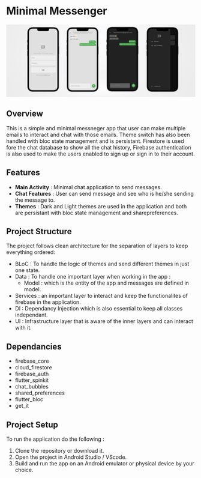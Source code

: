 # Minimal Messenger 
![mockup](assets/mockup.png)

## Overview 
This is a simple and minimal messneger app that user can make multiple emails to interact and chat with those emails. Theme switch has also been handled with bloc state management and is persistant. Firestore is used fore the chat database to show all the chat history, Firebase authentication is also used to make the users enabled to sign up or sign in to their account.

## Features 
 - **Main Activity** : Minimal chat application to send messages.
 - **Chat Features** : User can send message and see who is he/she sending the message to.
 - **Themes** : Dark and Light themes are used in the application and both are persistant with bloc state management and sharepreferences.

## Project Structure 
The project follows clean architecture for the separation of layers to keep everything ordered:

  - BLoC : To handle the logic of themes and send different themes in just one state.
  - Data : To handle one important layer when working in the app :
     - Model : which is the entity of the app and messages are defined in model.
  - Services : an important layer to interact and keep the functionalites of firebase in the application.
  - DI : Dependancy Injection which is also essential to keep all classes independant.
  - UI : Infrastructure layer that is aware of the inner layers and can interact with it.

## Dependancies 
  - firebase_core
  - cloud_firestore
  - firebase_auth
  - flutter_spinkit
  - chat_bubbles
  - shared_preferences
  - flutter_bloc
  - get_it


## Project Setup
To run the application do the following :

 1. Clone the repository or download it.
 2. Open the project in Android Studio / VScode.
 3. Build and run the app on an Android emulator or physical device by your choice.
